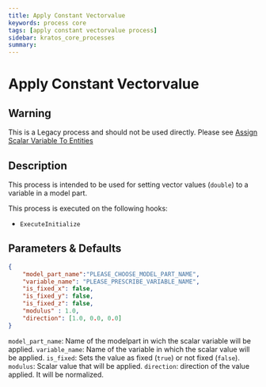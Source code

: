 ```yaml
---
title: Apply Constant Vectorvalue
keywords: process core
tags: [apply constant vectorvalue process]
sidebar: kratos_core_processes
summary: 
---
```


# Apply Constant Vectorvalue

## Warning

This is a Legacy process and should not be used directly. Please see [Assign Scalar Variable To Entities](/Assign_Values/assign_vector_variable_to_entities_process.md)

## Description

This process is intended to be used for setting vector values (`double`) to a variable in a model part.

This process is executed on the following hooks:
- `ExecuteInitialize`

## Parameters & Defaults

```json
{
    "model_part_name":"PLEASE_CHOOSE_MODEL_PART_NAME",
    "variable_name": "PLEASE_PRESCRIBE_VARIABLE_NAME",
    "is_fixed_x": false,
    "is_fixed_y": false,
    "is_fixed_z": false,
    "modulus" : 1.0,
    "direction": [1.0, 0.0, 0.0]
}
```

`model_part_name`: Name of the modelpart in wich the scalar variable will be applied.
`variable_name`: Name of the variable in which the scalar value will be applied.
`is_fixed`: Sets the value as fixed (`true`) or not fixed (`false`).
`modulus`: Scalar value that will be applied.
`direction`: direction of the value applied. It will be normalized.
